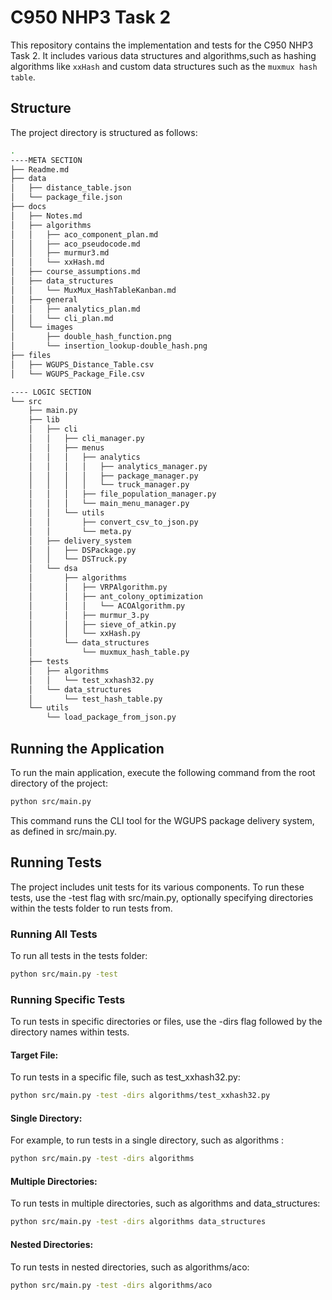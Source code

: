 # C950 NHP3 Task 2

This repository contains the implementation and tests for the C950 NHP3 Task 2. It includes various data structures and algorithms,such as hashing algorithms like `xxHash` and custom data structures such as the `muxmux hash table`.

## Structure

The project directory is structured as follows:

```zsh
.
----META SECTION
├── Readme.md
├── data
│   ├── distance_table.json
│   └── package_file.json
├── docs
│   ├── Notes.md
│   ├── algorithms
│   │   ├── aco_component_plan.md
│   │   ├── aco_pseudocode.md
│   │   ├── murmur3.md
│   │   └── xxHash.md
│   ├── course_assumptions.md
│   ├── data_structures
│   │   └── MuxMux_HashTableKanban.md
│   ├── general
│   │   ├── analytics_plan.md
│   │   └── cli_plan.md
│   └── images
│       ├── double_hash_function.png
│       └── insertion_lookup-double_hash.png
├── files
│   ├── WGUPS_Distance_Table.csv
│   └── WGUPS_Package_File.csv

---- LOGIC SECTION
└── src
    ├── main.py 
    ├── lib
    │   ├── cli
    │   │   ├── cli_manager.py
    │   │   ├── menus
    │   │   │   ├── analytics
    │   │   │   │   ├── analytics_manager.py
    │   │   │   │   ├── package_manager.py
    │   │   │   │   └── truck_manager.py
    │   │   │   ├── file_population_manager.py
    │   │   │   └── main_menu_manager.py
    │   │   └── utils
    │   │       ├── convert_csv_to_json.py
    │   │       └── meta.py
    │   ├── delivery_system
    │   │   ├── DSPackage.py
    │   │   └── DSTruck.py
    │   └── dsa
    │       ├── algorithms
    │       │   ├── VRPAlgorithm.py
    │       │   ├── ant_colony_optimization
    │       │   │   └── ACOAlgorithm.py
    │       │   ├── murmur_3.py
    │       │   ├── sieve_of_atkin.py
    │       │   └── xxHash.py
    │       └── data_structures
    │           └── muxmux_hash_table.py
    ├── tests
    │   ├── algorithms
    │   │   └── test_xxhash32.py
    │   └── data_structures
    │       └── test_hash_table.py
    └── utils
        └── load_package_from_json.py
```

## Running the Application

To run the main application, execute the following command from the root directory of the project:

```zsh
python src/main.py
```

This command runs the CLI tool for the WGUPS package delivery system, as defined in src/main.py.
## Running Tests

The project includes unit tests for its various components. To run these tests, use the -test flag with src/main.py, optionally specifying directories within the tests folder to run tests from.

### Running All Tests

To run all tests in the tests folder:
```zsh
python src/main.py -test
```

### Running Specific Tests

To run tests in specific directories or files, use the -dirs flag followed by the directory names within tests.

#### Target File:

To run tests in a specific file, such as test_xxhash32.py:

```zsh
python src/main.py -test -dirs algorithms/test_xxhash32.py
```

#### Single Directory:

For example, to run tests in a single directory, such as algorithms :

```zsh
python src/main.py -test -dirs algorithms
```

#### Multiple Directories:

To run tests in multiple directories, such as algorithms and data_structures:

```zsh
python src/main.py -test -dirs algorithms data_structures
```

#### Nested Directories:

To run tests in nested directories, such as algorithms/aco:

```zsh
python src/main.py -test -dirs algorithms/aco
```
